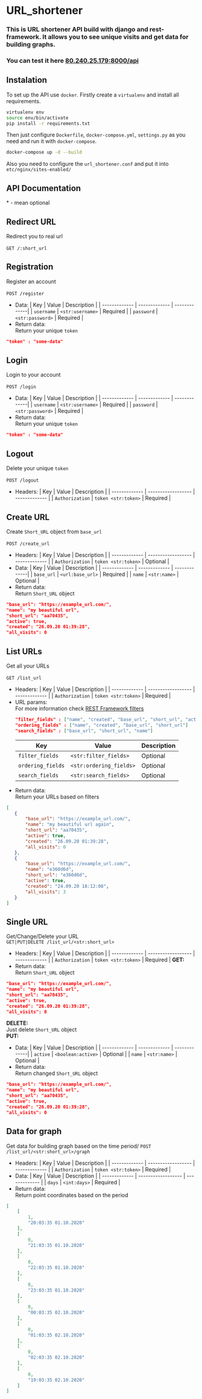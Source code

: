# URL_shortener
### This is URL shortener API build with django and rest-framework. It allows you to see unique visits and get data for building graphs.
### You can test it here [80.240.25.179:8000/api](http://80.240.25.179:8000/)
## Instalation
To set up the API use `docker`. Firstly create a `virtualenv` and install all requirements.
```bash
virtualenv env
source env/bin/activate
pip install -r requirements.txt
```
Then just configure `Dockerfile`, `docker-compose.yml`, `settings.py` as you need and run it with `docker-compose`.
```bash
docker-compose up -d --build
```
Also you need to configure the `url_shortener.conf` and put it into `etc/nginx/sites-enabled/`
## API Documentation
\* - mean optional
## Redirect URL
Redirect you to real url\
\
`GET /:short_url`
## Registration
Register an account\
\
`POST /register`
* Data:
  | Key           |         Value |  Description |
  | ------------- | ------------- | -------------|
  | `username`      | `<str:username>`  |     Required |
  | `password`      | `<str:password>`  |     Required |
* Return data:\
Return your unique `token`
```json
"token" : "some-data"
```
## Login
Login to your account\
\
`POST /login`
* Data:
  | Key           |         Value |  Description |
  | ------------- | ------------- | -------------|
  | `username`      | `<str:username>`  |     Required |
  | `password`      | `<str:password>`  |     Required |
* Return data:\
Return your unique `token`
```json
"token" : "some-data"
```
## Logout
Delete your unique `token`\
\
`POST /logout`
* Headers:
  | Key           | Value              | Description   |
  | ------------- | ------------------ | ------------- |
  | `Authorization` | `token <str:token>`  | Required      |
## Create URL
Create `Short_URL` object from `base_url`\
\
`POST /create_url`
* Headers:
  | Key           | Value              | Description   |
  | ------------- | ------------------ | ------------- |
  | `Authorization` | `token <str:token>`  | Optional      |
* Data:
  | Key           |         Value |  Description |
  | ------------- | ------------- | -------------|
  | `base_url`      | `<url:base_url>`  |     Required |
  | `name`      | `<str:name>`  |     Optional |
 * Return data:\
Return `Short_URL` object
```json
"base_url": "https://example_url.com/",
"name": "my beautiful url",
"short_url": "aa70435",
"active": true,
"created": "26.09.20 01:39:28",
"all_visits": 0
```
## List URLs
Get all your URLs\
\
`GET /list_url`
* Headers:
  | Key           | Value              | Description   |
  | ------------- | ------------------ | ------------- |
  | `Authorization` | `token <str:token>`  | Required      |
* URL params:\
  For more information check [REST Framework filters](https://www.django-rest-framework.org/api-guide/filtering/)
  ```json
  "filter_fields" : ["name", "created", "base_url", "short_url", "active"],
  "ordering_fields" : ["name", "created", "base_url", "short_url"]
  "search_fields" : ["base_url", "short_url", "name"]
  ```
  | Key           | Value              | Description   |
  | ------------- | ------------------ | ------------- |
  | `filter_fields` | `<str:filter_fields>`  | Optional      |
  | `ordering_fields` | `<str:ordering_fields>`  | Optional      |
  | `search_fields` | `<str:search_fields>`  | Optional      |
 * Return data:\
 Return your URLs based on filters
 ```json
 [
    {
        "base_url": "https://example_url.com/",
        "name": "my beautiful url again",
        "short_url": "aa70435",
        "active": true,
        "created": "26.09.20 01:39:28",
        "all_visits": 0
    },
    {
        "base_url": "https://example_url.com/",
        "name": "e360d6d",
        "short_url": "e360d6d",
        "active": true,
        "created": "24.09.20 18:12:08",
        "all_visits": 3
    }
]
 ```
## Single URL
Get/Change/Delete your URL\
`GET|PUT|DELETE /list_url/<str:short_url>`
* Headers:
  | Key           | Value              | Description   |
  | ------------- | ------------------ | ------------- |
  | `Authorization` | `token <str:token>`  | Required      |
__GET:__
* Return data:\
  Return `Short_URL` object
```json
"base_url": "https://example_url.com/",
"name": "my beautiful url",
"short_url": "aa70435",
"active": true,
"created": "26.09.20 01:39:28",
"all_visits": 0
```
__DELETE:__\
Just delete `Short_URL` object\
__PUT:__
* Data:
  | Key           |         Value |  Description |
  | ------------- | ------------- | -------------|
  | `active`      | `<boolean:active>`  |     Optional |
  | `name`      | `<str:name>`  |     Optional |
* Return data:\
  Return changed `Short_URL` object
```json
"base_url": "https://example_url.com/",
"name": "my beautiful url",
"short_url": "aa70435",
"active": true,
"created": "26.09.20 01:39:28",
"all_visits": 0
```
## Data for graph
Get data for building graph based on the time period/
`POST /list_url/<str:short_url>/graph`
* Headers:
  | Key           | Value              | Description   |
  | ------------- | ------------------ | ------------- |
  | `Authorization` | `token <str:token>`  | Required      |
* Data:
    | Key           | Value              | Description   |
  | ------------- | ------------------ | ------------- |
  | `days` | `<int:days>`  | Required      |
* Return data:\
  Return point coordinates based on the period
```json
[
    [
        1,
        "20:03:35 01.10.2020"
    ],
    [
        0,
        "21:03:35 01.10.2020"
    ],
    [
        0,
        "22:03:35 01.10.2020"
    ],
    [
        0,
        "23:03:35 01.10.2020"
    ],
    [
        0,
        "00:03:35 02.10.2020"
    ],
    [
        0,
        "01:03:35 02.10.2020"
    ],
    [
        0,
        "02:03:35 02.10.2020"
    ],
    [
        0,
        "19:03:35 02.10.2020"
    ]
]
```